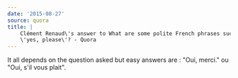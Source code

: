 ```yaml
---
date: '2015-08-27'
source: quora
title: |
    Clément Renaud\'s answer to What are some polite French phrases such as
    \'yes, please\'? - Quora
---
```


It all depends on the question asked but easy answers are : \"Oui,
merci.\" ou \"Oui, s\'il vous plait\".
